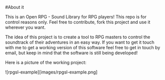 #About it

This is an Open RPG - Sound Library for RPG players! This repo is for control reasons only. Feel free to contribute, fork this project and use it wherever you want.

The idea of this project is to create a tool to RPG masters to control the soundtrack of their adventures in an easy way. If you want to get it touch with me to get a working version of this software feel free to get in touch by email, but keep in mind that the software is still being developed!

Here is a picture of the working project:

![rpgsl-example][images/rpgsl-example.png]

